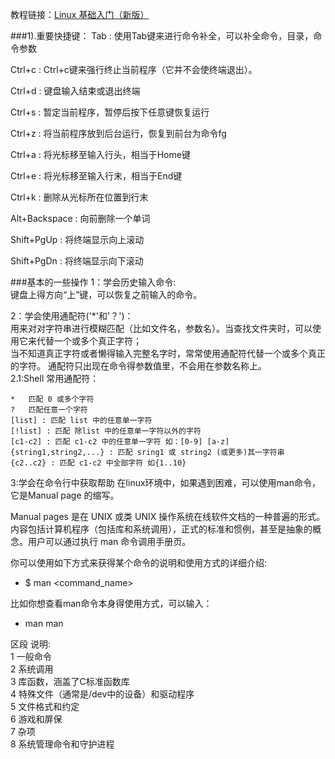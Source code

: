 教程链接：[Linux 基础入门（新版）](https://www.shiyanlou.com/courses/1/labs/2/console)

###1).重要快捷键：
Tab : 使用Tab键来进行命令补全，可以补全命令，目录，命令参数

Ctrl+c : Ctrl+c键来强行终止当前程序（它并不会使终端退出）。

Ctrl+d : 键盘输入结束或退出终端

Ctrl+s : 暂定当前程序，暂停后按下任意键恢复运行

Ctrl+z : 将当前程序放到后台运行，恢复到前台为命令fg

Ctrl+a : 将光标移至输入行头，相当于Home键

Ctrl+e : 将光标移至输入行末，相当于End键

Ctrl+k : 删除从光标所在位置到行末

Alt+Backspace : 向前删除一个单词

Shift+PgUp : 将终端显示向上滚动

Shift+PgDn : 将终端显示向下滚动

###基本的一些操作
1：学会历史输入命令:  
键盘上得方向“上”键，可以恢复之前输入的命令。

2：学会使用通配符('*'和'？')：  
用来对对字符串进行模糊匹配（比如文件名，参数名）。当查找文件夹时，可以使用它来代替一个或多个真正字符；  
当不知道真正字符或者懒得输入完整名字时，常常使用通配符代替一个或多个真正的字符。 
通配符只出现在命令得参数值里，不会用在参数名称上。  
2.1:Shell 常用通配符：
```
*	匹配 0 或多个字符
?	匹配任意一个字符
[list] : 匹配 list 中的任意单一字符
[!list] : 匹配 除list 中的任意单一字符以外的字符
[c1-c2] : 匹配 c1-c2 中的任意单一字符 如：[0-9] [a-z]
{string1,string2,...} : 匹配 sring1 或 string2 (或更多)其一字符串
{c2..c2} : 匹配 c1-c2 中全部字符 如{1..10}
```

3:学会在命令行中获取帮助
在linux环境中，如果遇到困难，可以使用man命令，它是Manual page 的缩写。  

Manual pages 是在 UNIX 或类 UNIX 操作系统在线软件文档的一种普遍的形式。   
内容包括计算机程序（包括库和系统调用），正式的标准和惯例，甚至是抽象的概念。用户可以通过执行 man 命令调用手册页。

你可以使用如下方式来获得某个命令的说明和使用方式的详细介绍:
* $ man <command_name>

比如你想查看man命令本身得使用方式，可以输入：
* man man

区段	说明:  
1	一般命令  
2	系统调用  
3	库函数，涵盖了C标准函数库  
4	特殊文件（通常是/dev中的设备）和驱动程序  
5	文件格式和约定  
6	游戏和屏保  
7	杂项  
8	系统管理命令和守护进程




